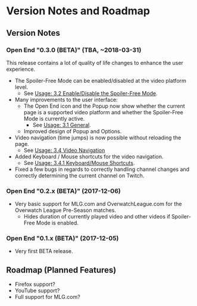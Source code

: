 # Version Notes and Roadmap

## Version Notes

### Open End "0.3.0 (BETA)" (TBA, ~2018-03-31)

This release contains a lot of quality of life changes to enhance the user experience.

- The Spoiler-Free Mode can be enabled/disabled at the video platform level.
  - See [Usage: 3.2 Enable/Disable the Spoiler-Free Mode](../README.md#32-enabledisable-the-spoiler-free-mode).
- Many improvements to the user interface:
  - The Open End icon and the Popup now show whether the current page is a supported video platform and whether the Spoiler-Free Mode is currently active.
    - See [Usage: 3.1 General](../README.md#31-general). 
  - Improved design of Popup and Options.
- Video navigation (time jumps) is now possible without reloading the page.
  - See [Usage: 3.4 Video Navigation](../README.md#34-video-navigation)
- Added Keyboard / Mouse shortcuts for the video navigation.
  - See [Usage: 3.4.1 Keyboard/Mouse Shortcuts](../README.md#341-keyboardmouse-shortcuts).
- Fixed a few bugs in regards to correctly handling channel changes and correctly determining the current channel on Twitch.

### Open End "0.2.x (BETA)" (2017-12-06)
- Very basic support for MLG.com and OverwatchLeague.com for the Overwatch League Pre-Season matches.
  - Hides duration of currently played video and other videos if Spoiler-Free Mode is enabled.
  
### Open End "0.1.x (BETA)" (2017-12-05)
- Very first BETA release.


## Roadmap (Planned Features)
- Firefox support?
- YouTube support?
- Full support for MLG.com?